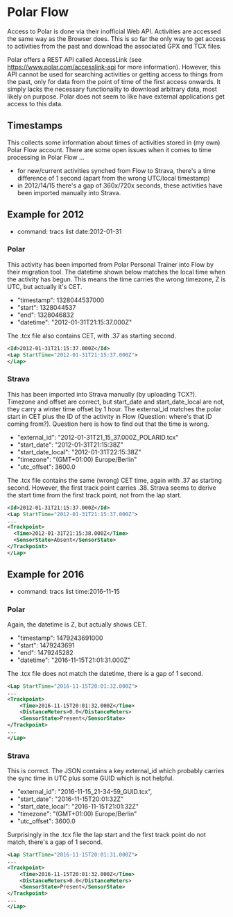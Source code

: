 
# Polar Flow

Access to Polar is done via their inofficial Web API. Activities are accessed the same way as the Browser does. This is
so far the only way to get access to activities from the past and download the associated GPX and TCX files.

Polar offers a REST API called AccessLink (see https://www.polar.com/accesslink-api for more information). However,
this API cannot be used for searching activities or getting access to things from the past, only for data from the point
of time of the first access onwards. It simply lacks the necessary functionality to download arbitrary data, most likely
on purpose. Polar does not seem to like have external applications get access to this data.

## Timestamps

This collects some information about times of activities stored in (my own) Polar Flow account. There are some open
issues when it comes to time processing in Polar Flow ...

- for new/current activities synched from Flow to Strava, there's a time difference of 1 second (apart from the wrong UTC/local timestamp)
- in 2012/14/15 there's a gap of 360x/720x seconds, these activities have been imported manually into Strava.

## Example for 2012

- command: tracs list date:2012-01-31

### Polar

This activity has been imported from Polar Personal Trainer into Flow by their migration tool. The datetime shown below
matches the local time when the activity has begun. This means the time carries the wrong timezone, Z is UTC, but
actually it's CET.

- "timestamp": 1328044537000
- "start": 1328044537
- "end": 1328046832
- "datetime": "2012-01-31T21:15:37.000Z"

The .tcx file also contains CET, with .37 as starting second.

```xml
<Id>2012-01-31T21:15:37.000Z</Id>
<Lap StartTime="2012-01-31T21:15:37.000Z">
</Lap>
```
### Strava

This has been imported into Strava manually (by uploading TCX?). Timezone and offset are correct, but start_date and
start_date_local are not, they carry a winter time offset by 1 hour. The external_id matches the polar start in CET
plus the ID of the activity in Flow (Question: where's that ID coming from?). Question here is how to find out that
the time is wrong.

- "external_id": "2012-01-31T21_15_37.000Z_POLARID.tcx"
- "start_date": "2012-01-31T21:15:38Z"
- "start_date_local": "2012-01-31T22:15:38Z"
- "timezone": "(GMT+01:00) Europe/Berlin"
- "utc_offset": 3600.0

The .tcx file contains the same (wrong) CET time, again with .37 as starting second. However, the first track point
carries .38. Strava seems to derive the start time from the first track point, not from the lap start.

```xml
<Id>2012-01-31T21:15:37.000Z</Id>
<Lap StartTime="2012-01-31T21:15:37.000Z">
...
<Trackpoint>
  <Time>2012-01-31T21:15:38.000Z</Time>
  <SensorState>Absent</SensorState>
</Trackpoint>
</Lap>
```

## Example for 2016

- command: tracs list time:2016-11-15

### Polar

Again, the datetime is Z, but actually shows CET.

- "timestamp": 1479243691000
- "start": 1479243691
- "end": 1479245282
- "datetime": "2016-11-15T21:01:31.000Z"

The .tcx file does not match the datetime, there is a gap of 1 second.

```xml
<Lap StartTime="2016-11-15T20:01:32.000Z">
...
<Trackpoint>
	<Time>2016-11-15T20:01:32.000Z</Time>
	<DistanceMeters>0.0</DistanceMeters>
	<SensorState>Present</SensorState>
</Trackpoint>
...
</Lap>
```

### Strava

This is correct. The JSON contains a key external_id which probably carries the sync time in UTC plus some GUID
which is not helpful.

- "external_id": "2016-11-15_21-34-59_GUID.tcx",
- "start_date": "2016-11-15T20:01:32Z"
- "start_date_local": "2016-11-15T21:01:32Z"
- "timezone": "(GMT+01:00) Europe/Berlin"
- "utc_offset": 3600.0

Surprisingly in the .tcx file the lap start and the first track point do not match, there's a gap of 1 second.

```xml
<Lap StartTime="2016-11-15T20:01:31.000Z">
...
<Trackpoint>
	<Time>2016-11-15T20:01:32.000Z</Time>
	<DistanceMeters>0.0</DistanceMeters>
	<SensorState>Present</SensorState>
</Trackpoint>
...
</Lap>
```
